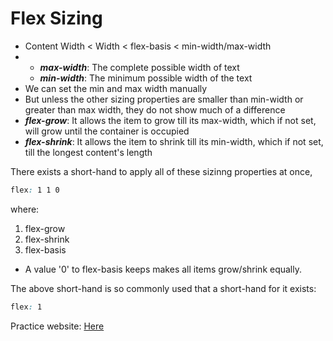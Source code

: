 # Flex Sizing

* Content Width < Width < flex-basis < min-width/max-width
* * **_max-width_**: The complete possible width of text
  * **_min-width_**: The minimum possible width of the text
* We can set the min and max width manually
* But unless the other sizing properties are smaller than min-width or greater than max width, they do not show much of a difference
* **_flex-grow_**: It allows the item to grow till its max-width, which if not set, will grow until the container is occupied
* **_flex-shrink_**: It allows the item to shrink till its min-width, which if not set, till the longest content's length

There exists a short-hand to apply all of these sizinng properties at once,

```css
flex: 1 1 0
```

where:

1. flex-grow
2. flex-shrink
3. flex-basis

* A value '0' to flex-basis keeps makes all items grow/shrink equally.

The above short-hand is so commonly used that a short-hand for it exists:

```css
flex: 1
```

Practice website: [Here](appbrewery.github.io/flexbox-sizing-exercise)
